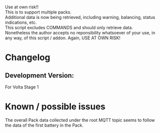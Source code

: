 
<br>
Use at own risk!! 
<br>
This is to support multiple packs. 
<br>
Additional data is now being retrieved, including warning, balancing, status indications, etc. 
<br>
This script excludes COMMANDS and should only retrieve data. Nonetheless the author accepts no reponsibility whatsoever of your use, in any way, of this script / addon. Again, USE AT OWN RISK!
<br>
<h1>Changelog</h1>
<h2>Development Version:</h2>
For Volta Stage 1

<h1>Known / possible issues</h1>
The overall Pack data collected under the root MQTT topic seems to follow the data of the first battery in the Pack.